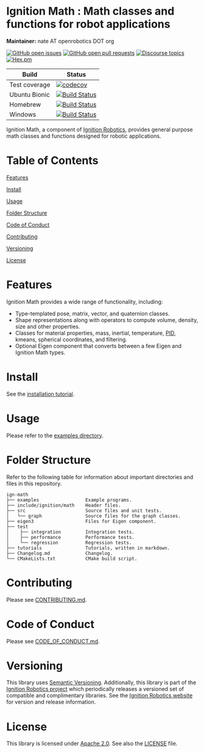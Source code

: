 # Ignition Math : Math classes and functions for robot applications

**Maintainer:** nate AT openrobotics DOT org

[![GitHub open issues](https://img.shields.io/github/issues-raw/ignitionrobotics/ign-math.svg)](https://github.com/ignitionrobotics/ign-math/issues)
[![GitHub open pull requests](https://img.shields.io/github/issues-pr-raw/ignitionrobotics/ign-math.svg)](https://github.com/ignitionrobotics/ign-math/pulls)
[![Discourse topics](https://img.shields.io/discourse/https/community.gazebosim.org/topics.svg)](https://community.gazebosim.org)
[![Hex.pm](https://img.shields.io/hexpm/l/plug.svg)](https://www.apache.org/licenses/LICENSE-2.0)

Build | Status
-- | --
Test coverage | [![codecov](https://codecov.io/gh/ignitionrobotics/ign-math/branch/master/graph/badge.svg)](https://codecov.io/gh/ignitionrobotics/ign-math)
Ubuntu Bionic | [![Build Status](https://build.osrfoundation.org/buildStatus/icon?job=ignition_math-ci-master-bionic-amd64)](https://build.osrfoundation.org/job/ignition_math-ci-master-bionic-amd64)
Homebrew      | [![Build Status](https://build.osrfoundation.org/buildStatus/icon?job=ignition_math-ci-master-homebrew-amd64)](https://build.osrfoundation.org/job/ignition_math-ci-master-homebrew-amd64)
Windows       | [![Build Status](https://build.osrfoundation.org/buildStatus/icon?job=ignition_math-ci-master-windows7-amd64)](https://build.osrfoundation.org/job/ignition_math-ci-master-windows7-amd64)

Ignition Math, a component of [Ignition
Robotics](https://ignitionrobotics.org), provides general purpose math
classes and functions designed for robotic applications.

# Table of Contents

[Features](#features)

[Install](#install)

[Usage](#usage)

[Folder Structure](#folder-structure)

[Code of Conduct](#code-of-conduct)

[Contributing](#code-of-contributing)

[Versioning](#versioning)

[License](#license)

# Features

Ignition Math provides a wide range of functionality, including:

* Type-templated pose, matrix, vector, and quaternion classes.
* Shape representations along with operators to compute volume, density, size and other properties.
* Classes for material properties, mass, inertial, temperature, [PID](https://en.wikipedia.org/wiki/PID_controller), kmeans, spherical coordinates, and filtering.
* Optional Eigen component that converts between a few Eigen and Ignition
Math types.

# Install

See the [installation tutorial](https://ignitionrobotics.org/api/math/6.6/install.html).

# Usage

Please refer to the [examples directory](https://github.com/ignitionrobotics/ign-math/raw/master/examples/).

# Folder Structure

Refer to the following table for information about important directories and files in this repository.

```
ign-math
├── examples                 Example programs.
├── include/ignition/math    Header files.
├── src                      Source files and unit tests.
│   └── graph                Source files for the graph classes.
├── eigen3                   Files for Eigen component.
├── test
│    ├── integration         Integration tests.
│    ├── performance         Performance tests.
│    └── regression          Regression tests.
├── tutorials                Tutorials, written in markdown.
├── Changelog.md             Changelog.
└── CMakeLists.txt           CMake build script.
```
# Contributing

Please see
[CONTRIBUTING.md](https://github.com/ignitionrobotics/ign-gazebo/blob/master/CONTRIBUTING.md).

# Code of Conduct

Please see
[CODE_OF_CONDUCT.md](https://github.com/ignitionrobotics/ign-gazebo/blob/master/CODE_OF_CONDUCT.md).

# Versioning

This library uses [Semantic Versioning](https://semver.org/). Additionally, this library is part of the [Ignition Robotics project](https://ignitionrobotics.org) which periodically releases a versioned set of compatible and complimentary libraries. See the [Ignition Robotics website](https://ignitionrobotics.org) for version and release information.

# License

This library is licensed under [Apache 2.0](https://www.apache.org/licenses/LICENSE-2.0). See also the [LICENSE](https://github.com/ignitionrobotics/ign-math/blob/master/LICENSE) file.
